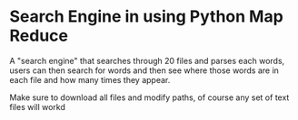 # Search Engine in using Python Map Reduce
A "search engine" that searches through 20 files and parses each words, users can then search for words and then see where those words are in each file and how many times they appear. 

Make sure to download all files and modify paths, of course any set of text files will workd

